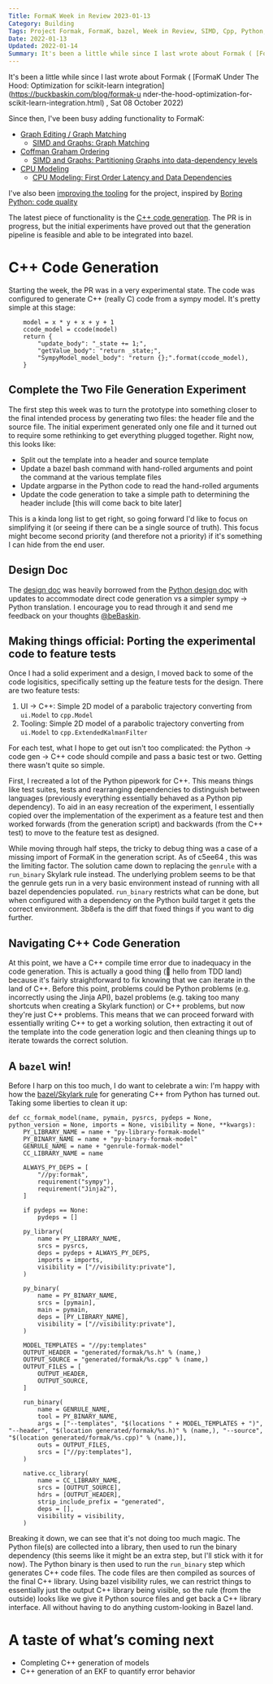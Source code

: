 ```yaml
---
Title: FormaK Week in Review 2023-01-13
Category: Building
Tags: Project Formak, FormaK, bazel, Week in Review, SIMD, Cpp, Python, Code Generation
Date: 2022-01-13
Updated: 2022-01-14
Summary: It's been a little while since I last wrote about Formak ( [FormaK Under The Hood: Optimization for scikit-learn integration](https://buckbaskin.com/blog/formak-u nder-the-hood-optimization-for-scikit-learn-integration.html) , Sat 08 October 2022). Since then, I've been busy adding functionality to FormaK and I've also been improving the tooling for the project, inspired by Boring Python: code quality. The latest piece of functionality is the C++ code generation. The PR is in progress, but the initial experiments have proved out that the generation pipeline is feasible and able to be integrated into bazel.
---
```


It's been a little while since I last wrote about Formak ( [FormaK Under The
Hood: Optimization for scikit-learn
integration](https://buckbaskin.com/blog/formak-u
nder-the-hood-optimization-for-scikit-learn-integration.html) , Sat 08 October
2022)

Since then, I've been busy adding functionality to FormaK:
- [Graph Editing / Graph Matching](https://github.com/buckbaskin/formak/pull/5) 
	- [SIMD and Graphs: Graph Matching](https://buckbaskin.com/blog/simd-and-graphs-graph-matching.html) 
- [Coffman Graham Ordering](https://github.com/buckbaskin/formak/pull/6) 
	- [SIMD and Graphs: Partitioning Graphs into data-dependency levels](https://buckbaskin.com/blog/simd-and-graphs-partitioning-graphs-into-data-dependency-levels.html) 
- [CPU Modeling](https://github.com/buckbaskin/formak/pull/7) 
	- [CPU Modeling: First Order Latency and Data Dependencies](https://buckbaskin.com/blog/cpu-modeling-first-order-latency-and-data-dependencies.html) 

I've also been [improving the
tooling](https://github.com/buckbaskin/formak/pull/8) for the project, inspired
by [Boring Python: code
quality](https://www.b-list.org/weblog/2022/dec/19/boring-python-code-quality/)

The latest piece of functionality is the [C++ code
generation](https://github.com/buckbaskin/formak/pull/9). The PR is in
progress, but the initial experiments have proved out that the generation
pipeline is feasible and able to be integrated into bazel.

# C++ Code Generation

Starting the week, the PR was in a very experimental state. The code was
configured to generate C++ (really C) code from a sympy model. It's pretty
simple at this stage:

```
    model = x * y + x + y + 1 
    ccode_model = ccode(model) 
    return {  
        "update_body": "_state += 1;", 
        "getValue_body": "return _state;", 
        "SympyModel_model_body": "return {};".format(ccode_model), 
    } 
```


## Complete the Two File Generation Experiment

The first step this week was to turn the prototype into something closer to the
final intended process by generating two files: the header file and the source
file. The initial experiment generated only one file and it turned out to
require some rethinking to get everything plugged together. Right now, this
looks like:
- Split out the template into a header and source template
- Update a bazel bash command with hand-rolled arguments and point the command at the various template files
- Update argparse in the Python code to read the hand-rolled arguments
- Update the code generation to take a simple path to determining the header include [this will come back to bite later]

This is a kinda long list to get right, so going forward I'd like to focus on simplifying it (or seeing if there can be a single source of truth). This focus might become second priority (and therefore not a priority) if it's something I can hide from the end user.

## Design Doc

The [design doc](https://github.com/buckbaskin/formak/blob/cpp-gen/docs/designs/cpp_library_for_model_evaluation.md) was heavily borrowed from the [Python design doc](https://github.com/buckbaskin/formak/blob/cpp-gen/docs/designs/python_library_for_model_evaluation.md) with updates to accommodate direct code generation vs a simpler sympy -> Python translation. I encourage you to read through it and send me feedback on your thoughts [@beBaskin](https://twitter.com/bebaskin).

## Making things official: Porting the experimental code to feature tests

Once I had a solid experiment and a design, I moved back to some of the code
logisitics, specifically setting up the feature tests for the design. There are
two feature tests:

1. UI -> C++: Simple 2D model of a parabolic trajectory converting from `ui.Model` to `cpp.Model`
2. Tooling: Simple 2D model of a parabolic trajectory converting from `ui.Model` to `cpp.ExtendedKalmanFilter`

For each test, what I hope to get out isn't too complicated: the Python -> code
gen -> C++ code should compile and pass a basic test or two. Getting there
wasn't quite so simple.

First, I recreated a lot of the Python pipework for C++. This means things like
test suites, tests and rearranging dependencies to distinguish between
languages (previously everything essentially behaved as a Python pip
dependency). To aid in an easy recreation of the experiment, I essentially
copied over the implementation of the experiment as a feature test and then
worked forwards (from the generation script) and backwards (from the C++ test)
to move to the feature test as designed.

While moving through half steps, the tricky to debug thing was a case of a
missing import of FormaK in the generation script. As of c5ee64 , this was the
limiting factor. The solution came down to replacing the `genrule` with a
`run_binary` Skylark rule instead. The underlying problem seems to be that the
genrule gets run in a very basic environment instead of running with all bazel
dependencies populated. `run_binary` restricts what can be done, but when
configured with a dependency on the Python build target it gets the correct
environment. 3b8efa is the diff that fixed things if you want to dig further.

## Navigating C++ Code Generation

At this point, we have a C++ compile time error due to inadequacy in the code
generation. This is actually a good thing (:wave: hello from TDD land) because
it's fairly straightforward to fix knowing that we can iterate in the land of
C++. Before this point, problems could be Python problems (e.g. incorrectly
using the Jinja API), bazel problems (e.g. taking too many shortcuts when
creating a Skylark function) or C++ problems, but now they're just C++
problems. This means that we can proceed forward with essentially writing C++
to get a working solution, then extracting it out of the template into the code
generation logic and then cleaning things up to iterate towards the correct
solution.

## A `bazel` win!

Before I harp on this too much, I do want to celebrate a win: I'm happy with
how the [bazel/Skylark
rule](https://github.com/buckbaskin/formak/blob/cpp-gen/py/private/formak_gen.bzl#L5-L70)
for generating C++ from Python has turned out. Taking some liberties to clean
it up:

```
def cc_formak_model(name, pymain, pysrcs, pydeps = None, python_version = None, imports = None, visibility = None, **kwargs):
    PY_LIBRARY_NAME = name + "py-library-formak-model"
    PY_BINARY_NAME = name + "py-binary-formak-model"
    GENRULE_NAME = name + "genrule-formak-model"
    CC_LIBRARY_NAME = name

    ALWAYS_PY_DEPS = [
        "//py:formak",
        requirement("sympy"),
        requirement("Jinja2"),
    ]

    if pydeps == None:
        pydeps = []

    py_library(
        name = PY_LIBRARY_NAME,
        srcs = pysrcs,
        deps = pydeps + ALWAYS_PY_DEPS,
        imports = imports,
        visibility = ["//visibility:private"],
    )

    py_binary(
        name = PY_BINARY_NAME,
        srcs = [pymain],
        main = pymain,
        deps = [PY_LIBRARY_NAME],
        visibility = ["//visibility:private"],
    )

    MODEL_TEMPLATES = "//py:templates"
    OUTPUT_HEADER = "generated/formak/%s.h" % (name,)
    OUTPUT_SOURCE = "generated/formak/%s.cpp" % (name,)
    OUTPUT_FILES = [
        OUTPUT_HEADER,
        OUTPUT_SOURCE,
    ]

    run_binary(
        name = GENRULE_NAME,
        tool = PY_BINARY_NAME,
        args = ["--templates", "$(locations " + MODEL_TEMPLATES + ")", "--header", "$(location generated/formak/%s.h)" % (name,), "--source", "$(location generated/formak/%s.cpp)" % (name,)],
        outs = OUTPUT_FILES,
        srcs = ["//py:templates"],
    )

    native.cc_library(
        name = CC_LIBRARY_NAME,
        srcs = [OUTPUT_SOURCE],
        hdrs = [OUTPUT_HEADER],
        strip_include_prefix = "generated",
        deps = [],
        visibility = visibility,
    )
```

Breaking it down, we can see that it's not doing too much magic. The Python
file(s) are collected into a library, then used to run the binary dependency
(this seems like it might be an extra step, but I'll stick with it for now).
The Python binary is then used to run the `run_binary` step which generates C++
code files. The code files are then compiled as sources of the final C++
library. Using bazel visibility rules, we can restrict things to essentially
just the output C++ library being visible, so the rule (from the outside) looks
like we give it Python source files and get back a C++ library interface. All
without having to do anything custom-looking in Bazel land.

# A taste of what’s coming next

- Completing C++ generation of models
- C++ generation of an EKF to quantify error behavior

